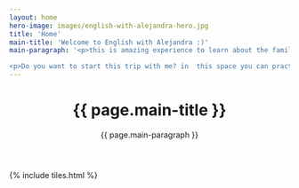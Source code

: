 ```yaml
---
layout: home
hero-image: images/english-with-alejandra-hero.jpg
title: 'Home'
main-title: 'Welcome to English with Alejandra :)'
main-paragraph: '<p>this is amazing experience to learn about the family, the most important members of the society</p>

<p>Do you want to start this trip with me? in  this space you can practice different things and learn so much. Here you will find tasks to practice at home, I promise this space will be too funny!!</p>'
---
```


<header>
<h1>{{ page.main-title }}</h1>
<p>{{ page.main-paragraph }}</p>
</header>

{% include tiles.html %}
